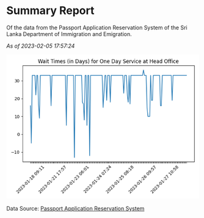 # Summary Report

Of the data from the Passport Application Reservation System of the Sri Lanka Department of Immigration and Emigration.

*As of 2023-02-05 17:57:24*

![Wait Time Chart](summary.wait_time_chart.png)

Data Source: [Passport Application Reservation System](https://eservices.immigration.gov.lk:8443/appointment/pages/reservationApplication.xhtml)